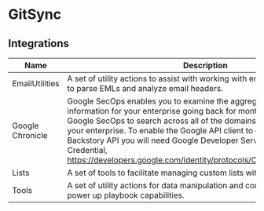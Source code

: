 # GitSync

## Integrations
|Name|Description|
|----|-----------|
|EmailUtilities|A set of utility actions to assist with working with emails.  Includes actions to parse EMLs and analyze email headers.|
|Google Chronicle|Google SecOps enables you to examine the aggregated security information for your enterprise going back for months or longer. Use Google SecOps to search across all of the domains accessed from within your enterprise. To enable the Google API client to communicate with the Backstory API you will need Google Developer Service Account Credential, https://developers.google.com/identity/protocols/OAuth2#serviceaccount.|
|Lists|A set of tools to facilitate managing custom lists within Google SecOps.|
|Tools|A set of utility actions for data manipulation and common platform tasks to power up playbook capabilities.|

